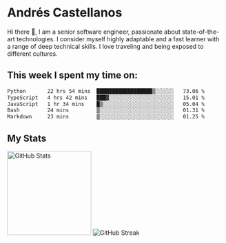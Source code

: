# Andrés Castellanos

Hi there 👋, I am a senior software engineer, passionate about state-of-the-art technologies. I consider myself highly adaptable and a fast learner with a range of deep technical skills. I love traveling and being exposed to different cultures.

## This week I spent my time on:

<!--START_SECTION:waka-->

```txt
Python       22 hrs 54 mins  ██████████████████▒░░░░░░   73.06 %
TypeScript   4 hrs 42 mins   ███▓░░░░░░░░░░░░░░░░░░░░░   15.01 %
JavaScript   1 hr 34 mins    █▒░░░░░░░░░░░░░░░░░░░░░░░   05.04 %
Bash         24 mins         ▒░░░░░░░░░░░░░░░░░░░░░░░░   01.31 %
Markdown     23 mins         ▒░░░░░░░░░░░░░░░░░░░░░░░░   01.25 %
```

<!--END_SECTION:waka-->

## My Stats

<img height="195" src="https://github-readme-stats.vercel.app/api?username=andrescv&show_icons=true&theme=onedark&hide_border=true&card_width=495" alt="GitHub Stats" />

<img src="https://streak-stats.demolab.com?user=andrescv&theme=one-dark-pro&hide_border=true" alt="GitHub Streak" />
